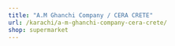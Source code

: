 ```yaml
---
title: "A.M Ghanchi Company / CERA CRETE"
url: /karachi/a-m-ghanchi-company-cera-crete/
shop: supermarket
---
```

